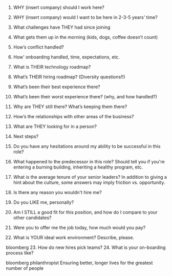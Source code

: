 1. WHY (insert company) should I work here?
2. WHY (insert company) would I want to be here in 2-3-5 years’ time?
3. What challenges have THEY had since joining
4. What gets them up in the morning (kids, dogs, coffee doesn’t count)
5. How’s conflict handled?
6. How’ onboarding handled, time, expectations, etc.
7. What is THEIR technology roadmap?
8. What’s THEIR hiring roadmap? (Diversity questions!!)
9. What’s been their best experience there?
10. What’s been their worst experience there? (why, and how handled?)
11. Why are THEY still there? What’s keeping them there?
12. How’s the relationships with other areas of the business?
13. What are THEY looking for in a person?
14. Next steps?
15. Do you have any hesitations around my ability to be successful in this role?
16. What happened to the predecessor in this role? Should tell you if you're entering a burning building, inheriting a healthy program, etc.

17. What is the average tenure of your senior leaders? In addition to giving a hint about the culture, some answers may imply friction vs. opportunity.
18. Is there any reason you wouldn't hire me?
19. Do you LIKE me, personally?
20. Am I STILL a good fit for this position, and how do I compare to your other candidates?
21. Were you to offer me the job today, how much would you pay?
22. What is YOUR ideal work environment? Describe, please.

bloomberg
23. How do new hires pick teams?
24. What is your on-boarding process like?

bloomberg philanthropist
Ensuring better, longer lives for the greatest number of people